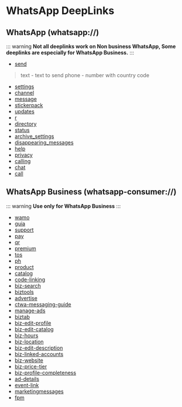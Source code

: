 # WhatsApp DeepLinks

## WhatsApp (whatsapp://)

::: warning 
**Not all deeplinks work on Non business WhatsApp, Some deeplinks are especially for WhatsApp Business.**
:::

- [send](whatsapp://send?text=hello)
>text - text to send
>phone - number with country code
- [settings](whatsapp://settings)
- [channel](whatsapp://channel)
- [message](whatsapp://message)
- [stickerpack](whatsapp://stickerpack)
- [updates](whatsapp://updates)
- [r](whatsapp://r)
- [directory](whatsapp://directory)
- [status](whatsapp://status)
- [archive_settings](whatsapp://archive_settings)
- [disappearing_messages](whatsapp://disappearing_messages)
- [help](whatsapp://help)
- [privacy](whatsapp://privacy)
- [calling](whatsapp://calling)
- [chat](whatsapp://chat)
- [call](whatsapp://call)

## WhatsApp Business (whatsapp-consumer://)

::: warning
**Use only for WhatsApp Business**
:::

- [wamo](whatsapp://wamo)
- [guia](whatsapp://guia)
- [support](whatsapp://support)
- [pay](whatsapp://pay)
- [qr](whatsapp://qr)
- [premium](whatsapp-consumer://premium)
- [tos](whatsapp-consumer://tos)
- [ph](whatsapp-consumer://ph)
- [product](whatsapp-consumer://product)
- [catalog](whatsapp-consumer://catalog)
- [code-linking](whatsapp-consumer://code-linking)
- [biz-search](whatsapp-consumer://biz-search)
- [biztools](whatsapp-consumer://biztools)
- [advertise](whatsapp-consumer://advertise)
- [ctwa-messaging-guide](whatsapp-consumer://ctwa-messaging-guide)
- [manage-ads](whatsapp-consumer://manage-ads)
- [biztab](whatsapp-consumer://biztab)
- [biz-edit-profile](whatsapp-consumer://biz-edit-profile)
- [biz-edit-catalog](whatsapp-consumer://biz-edit-catalog)
- [biz-hours](whatsapp-consumer://biz-hours)
- [biz-location](whatsapp-consumer://biz-location)
- [biz-edit-description](whatsapp-consumer://biz-edit-description)
- [biz-linked-accounts](whatsapp-consumer://biz-linked-accounts)
- [biz-website](whatsapp-consumer://biz-website)
- [biz-price-tier](whatsapp-consumer://biz-price-tier)
- [biz-profile-completeness](whatsapp-consumer://biz-profile-completeness)
- [ad-details](whatsapp-consumer://ad-details)
- [event-link](whatsapp-consumer://event-link)
- [marketingmessages](whatsapp-consumer://marketingmessages)
- [fpm](whatsapp-consumer://fpm)